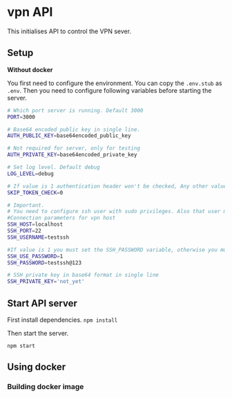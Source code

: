 # vpn API

This initialises API to control the VPN sever.

## Setup

**Without docker** 

You first need to configure the environment. You can copy the `.env.stub` as `.env`. Then you need to configure following variables before starting the server.

```bash
# Which port server is running. Default 3000
PORT=3000 

# Base64 encoded public key in single line.
AUTH_PUBLIC_KEY=base64encoded_public_key 

# Not required for server, only for testing
AUTH_PRIVATE_KEY=base64encoded_private_key 

# Set log level. Default debug
LOG_LEVEL=debug 

# If value is 1 authentication header won't be checked, Any other value will check the token.
SKIP_TOKEN_CHECK=0

# Important.
# You need to configure ssh user with sudo privileges. Also that user must able to run sudo commands without asking password
#Connection parameters for vpn host
SSH_HOST=localhost
SSH_PORT=22
SSH_USERNAME=testssh

#If value is 1 you must set the SSH_PASSWORD variable, otherwise you must set SSH_PRIVATE_KEY
SSH_USE_PASSWORD=1
SSH_PASSWORD=testssh@123

# SSH private key in base64 format in single line
SSH_PRIVATE_KEY='not_yet'
```

## Start API server

First install dependencies.
`npm install`

Then start the server.

`npm start`

## Using docker

### Building docker image
